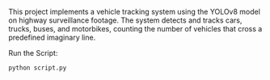 This project implements a vehicle tracking system using the YOLOv8 model on highway surveillance footage. The system detects and tracks cars, trucks, buses, and motorbikes, counting the number of vehicles that cross a predefined imaginary line.


Run the Script:

```bash
python script.py

```